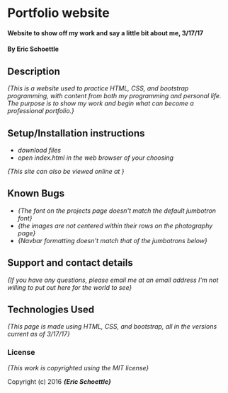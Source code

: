 # Portfolio website

#### Website to show off my work and say a little bit about me, 3/17/17

#### By Eric Schoettle

## Description

_{This is a website used to practice HTML, CSS, and bootstrap programming, with content from both my programming and personal life. The purpose is to show my work and begin what can become a professional portfolio.}_

## Setup/Installation instructions

* _download files_
* _open index.html in the web browser of your choosing_

_{This site can also be viewed online at }_

## Known Bugs

* _{The font on the projects page doesn't match the default jumbotron font}_
* _{the images are not centered within their rows on the photography page}_
* _{Navbar formatting doesn't match that of the jumbotrons below}_

## Support and contact details

_{If you have any questions, please email me at an email address I'm not willing to put out here for the world to see}_

## Technologies Used

_{This page is made using HTML, CSS, and bootstrap, all in the versions current as of 3/17/17}_

### License

*{This work is copyrighted using the MIT license}*

Copyright (c) 2016 **_{Eric Schoettle}_**
